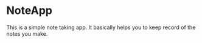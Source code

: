# NoteApp
This is a simple note taking app. It basically helps you to keep record of the notes you make.
